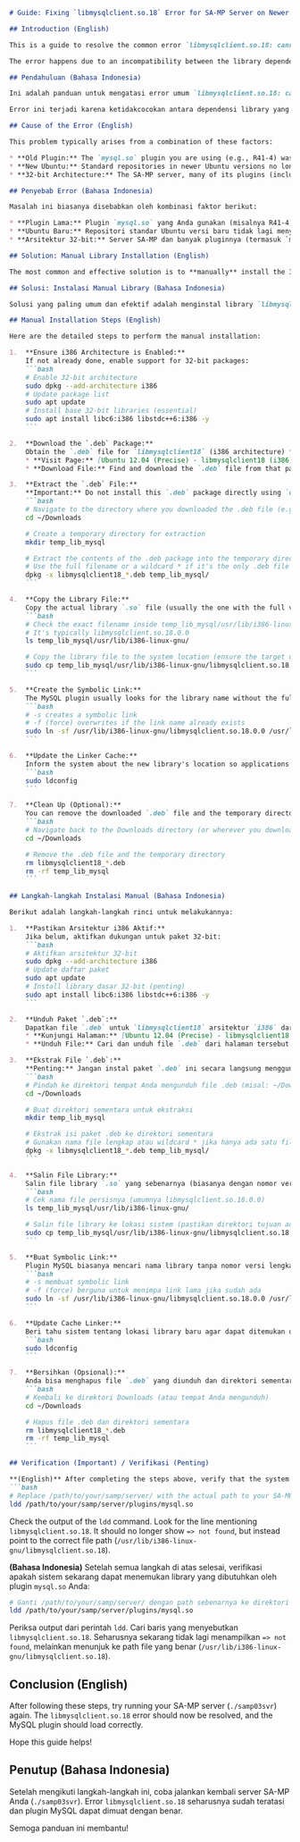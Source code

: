 ```markdown
# Guide: Fixing `libmysqlclient.so.18` Error for SA-MP Server on Newer Ubuntu Versions

## Introduction (English)

This is a guide to resolve the common error `libmysqlclient.so.18: cannot open shared object file: No such file or directory`. This issue often occurs when running a SA-MP (San Andreas Multiplayer) server (`samp03svr`) with an older MySQL plugin (like R41-4) on newer Ubuntu versions (e.g., 20.04 LTS, 22.04 LTS, 24.04 LTS, and later).

The error happens due to an incompatibility between the library dependencies required by the old MySQL plugin and the libraries available on modern Ubuntu systems.

## Pendahuluan (Bahasa Indonesia)

Ini adalah panduan untuk mengatasi error umum `libmysqlclient.so.18: cannot open shared object file: No such file or directory` yang sering muncul ketika menjalankan server SA-MP (`samp03svr`) dengan plugin MySQL (khususnya versi lama seperti R41-4) pada sistem operasi Ubuntu versi baru (misalnya 20.04 LTS, 22.04 LTS, 24.04 LTS, dan seterusnya).

Error ini terjadi karena ketidakcocokan antara dependensi library yang dibutuhkan oleh plugin MySQL lama dengan library yang tersedia di sistem Ubuntu modern.

## Cause of the Error (English)

This problem typically arises from a combination of these factors:

* **Old Plugin:** The `mysql.so` plugin you are using (e.g., R41-4) was compiled against a specific MySQL client library version, `libmysqlclient.so.18`, which originates from the MySQL 5.6 era.
* **New Ubuntu:** Standard repositories in newer Ubuntu versions no longer include the `libmysqlclient18` package. They use newer library versions, such as `libmysqlclient.so.21` (from MySQL 8.0) or `libmariadb.so.3` (from MariaDB).
* **32-bit Architecture:** The SA-MP server, many of its plugins (including older `mysql.so`), and the required `libmysqlclient.so.18` are typically **32-bit (`i386`)** applications. If your Ubuntu system is 64-bit (`amd64`), you not only need the correct library but also its 32-bit version and other base 32-bit libraries (`libc6:i386`, `libstdc++6:i386`, etc.).

## Penyebab Error (Bahasa Indonesia)

Masalah ini biasanya disebabkan oleh kombinasi faktor berikut:

* **Plugin Lama:** Plugin `mysql.so` yang Anda gunakan (misalnya R41-4) dikompilasi untuk menggunakan library klien MySQL versi spesifik, yaitu `libmysqlclient.so.18`, yang berasal dari era MySQL 5.6.
* **Ubuntu Baru:** Repositori standar Ubuntu versi baru tidak lagi menyertakan paket `libmysqlclient18`. Mereka menggunakan versi library yang lebih baru, seperti `libmysqlclient.so.21` (dari MySQL 8.0) atau `libmariadb.so.3` (dari MariaDB).
* **Arsitektur 32-bit:** Server SA-MP dan banyak pluginnya (termasuk `mysql.so` versi lama dan `libmysqlclient.so.18` yang dibutuhkannya) adalah aplikasi **32-bit (`i386`)**. Jika sistem Ubuntu Anda 64-bit (`amd64`), Anda tidak hanya membutuhkan library yang tepat, tetapi juga versi 32-bit-nya dan library dasar 32-bit lainnya (`libc6:i386`, `libstdc++6:i386`, dll.).

## Solution: Manual Library Installation (English)

The most common and effective solution is to **manually** install the 32-bit (`i386`) version of the `libmysqlclient.so.18` library by downloading the package from an older Ubuntu release.

## Solusi: Instalasi Manual Library (Bahasa Indonesia)

Solusi yang paling umum dan efektif adalah menginstal library `libmysqlclient.so.18` versi 32-bit (`i386`) secara **manual** dengan mengunduh paket dari rilis Ubuntu yang lebih lama.

## Manual Installation Steps (English)

Here are the detailed steps to perform the manual installation:

1.  **Ensure i386 Architecture is Enabled:**
    If not already done, enable support for 32-bit packages:
    ```bash
    # Enable 32-bit architecture
    sudo dpkg --add-architecture i386
    # Update package list
    sudo apt update
    # Install base 32-bit libraries (essential)
    sudo apt install libc6:i386 libstdc++6:i386 -y 
    ```

2.  **Download the `.deb` Package:**
    Obtain the `.deb` file for `libmysqlclient18` (i386 architecture) from an older Ubuntu release repository. A verified source is Ubuntu 12.04 (Precise). You can download it from Launchpad:
    * **Visit Page:** [Ubuntu 12.04 (Precise) - libmysqlclient18 (i386)](https://launchpad.net/ubuntu/precise/i386/libmysqlclient18/5.5.24-0ubuntu0.12.04.1)
    * **Download File:** Find and download the `.deb` file from that page. The filename will be similar to `libmysqlclient18_5.5.24-0ubuntu0.12.04.1_i386.deb`. You can use `wget` in the terminal if you have the direct download URL.

3.  **Extract the `.deb` File:**
    **Important:** Do not install this `.deb` package directly using `dpkg -i`, as it might cause dependency conflicts on your newer system. We only need to extract the library file.
    ```bash
    # Navigate to the directory where you downloaded the .deb file (e.g., ~/Downloads)
    cd ~/Downloads 

    # Create a temporary directory for extraction
    mkdir temp_lib_mysql

    # Extract the contents of the .deb package into the temporary directory
    # Use the full filename or a wildcard * if it's the only .deb file there
    dpkg -x libmysqlclient18_*.deb temp_lib_mysql/ 
    ```

4.  **Copy the Library File:**
    Copy the actual library `.so` file (usually the one with the full version number) from the extracted directory to your system's 32-bit library directory (`/usr/lib/i386-linux-gnu/`).
    ```bash
    # Check the exact filename inside temp_lib_mysql/usr/lib/i386-linux-gnu/
    # It's typically libmysqlclient.so.18.0.0
    ls temp_lib_mysql/usr/lib/i386-linux-gnu/ 

    # Copy the library file to the system location (ensure the target directory exists)
    sudo cp temp_lib_mysql/usr/lib/i386-linux-gnu/libmysqlclient.so.18.0.0 /usr/lib/i386-linux-gnu/
    ```

5.  **Create the Symbolic Link:**
    The MySQL plugin usually looks for the library name without the full version number (`libmysqlclient.so.18`). Create a symbolic link (symlink) with that name pointing to the actual library file you just copied. The `ln -sf` command will overwrite any existing link (like an incorrect one pointing to `libmariadb.so.3`).
    ```bash
    # -s creates a symbolic link
    # -f (force) overwrites if the link name already exists
    sudo ln -sf /usr/lib/i386-linux-gnu/libmysqlclient.so.18.0.0 /usr/lib/i386-linux-gnu/libmysqlclient.so.18
    ```

6.  **Update the Linker Cache:**
    Inform the system about the new library's location so applications can find it.
    ```bash
    sudo ldconfig
    ```

7.  **Clean Up (Optional):**
    You can remove the downloaded `.deb` file and the temporary directory if they are no longer needed.
    ```bash
    # Navigate back to the Downloads directory (or wherever you downloaded the file)
    cd ~/Downloads 

    # Remove the .deb file and the temporary directory
    rm libmysqlclient18_*.deb
    rm -rf temp_lib_mysql
    ```
    
## Langkah-langkah Instalasi Manual (Bahasa Indonesia)

Berikut adalah langkah-langkah rinci untuk melakukannya:

1.  **Pastikan Arsitektur i386 Aktif:**
    Jika belum, aktifkan dukungan untuk paket 32-bit:
    ```bash
    # Aktifkan arsitektur 32-bit
    sudo dpkg --add-architecture i386
    # Update daftar paket
    sudo apt update
    # Install library dasar 32-bit (penting)
    sudo apt install libc6:i386 libstdc++6:i386 -y 
    ```

2.  **Unduh Paket `.deb`:**
    Dapatkan file `.deb` untuk `libmysqlclient18` arsitektur `i386` dari rilis Ubuntu yang lebih lama. Sumber yang terverifikasi adalah Ubuntu 12.04 (Precise). Anda bisa mengunduhnya dari Launchpad:
    * **Kunjungi Halaman:** [Ubuntu 12.04 (Precise) - libmysqlclient18 (i386)](https://launchpad.net/ubuntu/precise/i386/libmysqlclient18/5.5.24-0ubuntu0.12.04.1)
    * **Unduh File:** Cari dan unduh file `.deb` dari halaman tersebut. Nama filenya akan mirip seperti `libmysqlclient18_5.5.24-0ubuntu0.12.04.1_i386.deb`. Anda bisa menggunakan `wget` di terminal jika sudah mendapatkan URL download langsung.

3.  **Ekstrak File `.deb`:**
    **Penting:** Jangan instal paket `.deb` ini secara langsung menggunakan `dpkg -i` karena dapat menyebabkan konflik dependensi di sistem baru Anda. Kita hanya perlu mengekstrak file library-nya.
    ```bash
    # Pindah ke direktori tempat Anda mengunduh file .deb (misal: ~/Downloads)
    cd ~/Downloads 

    # Buat direktori sementara untuk ekstraksi
    mkdir temp_lib_mysql

    # Ekstrak isi paket .deb ke direktori sementara
    # Gunakan nama file lengkap atau wildcard * jika hanya ada satu file .deb di sana
    dpkg -x libmysqlclient18_*.deb temp_lib_mysql/ 
    ```

4.  **Salin File Library:**
    Salin file library `.so` yang sebenarnya (biasanya dengan nomor versi lengkap) dari direktori hasil ekstraksi ke direktori library 32-bit sistem Anda (`/usr/lib/i386-linux-gnu/`).
    ```bash
    # Cek nama file persisnya (umumnya libmysqlclient.so.18.0.0)
    ls temp_lib_mysql/usr/lib/i386-linux-gnu/ 

    # Salin file library ke lokasi sistem (pastikan direktori tujuan ada)
    sudo cp temp_lib_mysql/usr/lib/i386-linux-gnu/libmysqlclient.so.18.0.0 /usr/lib/i386-linux-gnu/
    ```

5.  **Buat Symbolic Link:**
    Plugin MySQL biasanya mencari nama library tanpa nomor versi lengkap (`libmysqlclient.so.18`). Buat symbolic link (symlink) dengan nama tersebut yang menunjuk ke file library yang baru saja Anda salin. Perintah `ln -sf` akan menimpa link lama jika ada (misalnya link ke `libmariadb.so.3` yang salah).
    ```bash
    # -s membuat symbolic link
    # -f (force) berguna untuk menimpa link lama jika sudah ada
    sudo ln -sf /usr/lib/i386-linux-gnu/libmysqlclient.so.18.0.0 /usr/lib/i386-linux-gnu/libmysqlclient.so.18
    ```

6.  **Update Cache Linker:**
    Beri tahu sistem tentang lokasi library baru agar dapat ditemukan oleh aplikasi.
    ```bash
    sudo ldconfig
    ```

7.  **Bersihkan (Opsional):**
    Anda bisa menghapus file `.deb` yang diunduh dan direktori sementara jika sudah tidak diperlukan.
    ```bash
    # Kembali ke direktori Downloads (atau tempat Anda mengunduh)
    cd ~/Downloads 

    # Hapus file .deb dan direktori sementara
    rm libmysqlclient18_*.deb
    rm -rf temp_lib_mysql
    ```

## Verification (Important) / Verifikasi (Penting)

**(English)** After completing the steps above, verify that the system can now find the required library for your `mysql.so` plugin:
```bash
# Replace /path/to/your/samp/server/ with the actual path to your SA-MP server directory
ldd /path/to/your/samp/server/plugins/mysql.so 
```
Check the output of the `ldd` command. Look for the line mentioning `libmysqlclient.so.18`. It should no longer show `=> not found`, but instead point to the correct file path (`/usr/lib/i386-linux-gnu/libmysqlclient.so.18`).

**(Bahasa Indonesia)** Setelah semua langkah di atas selesai, verifikasi apakah sistem sekarang dapat menemukan library yang dibutuhkan oleh plugin `mysql.so` Anda:
```bash
# Ganti /path/to/your/samp/server/ dengan path sebenarnya ke direktori server SA-MP Anda
ldd /path/to/your/samp/server/plugins/mysql.so 
```
Periksa output dari perintah `ldd`. Cari baris yang menyebutkan `libmysqlclient.so.18`. Seharusnya sekarang tidak lagi menampilkan `=> not found`, melainkan menunjuk ke path file yang benar (`/usr/lib/i386-linux-gnu/libmysqlclient.so.18`).

## Conclusion (English)

After following these steps, try running your SA-MP server (`./samp03svr`) again. The `libmysqlclient.so.18` error should now be resolved, and the MySQL plugin should load correctly.

Hope this guide helps!

## Penutup (Bahasa Indonesia)

Setelah mengikuti langkah-langkah ini, coba jalankan kembali server SA-MP Anda (`./samp03svr`). Error `libmysqlclient.so.18` seharusnya sudah teratasi dan plugin MySQL dapat dimuat dengan benar.

Semoga panduan ini membantu!

